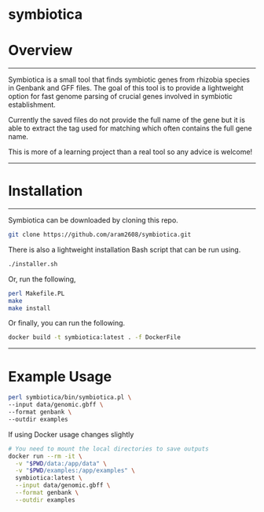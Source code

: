 # symbiotica

# Overview

---

Symbiotica is a small tool that finds symbiotic genes from rhizobia species in Genbank and GFF files. The goal of this tool
is to provide a lightweight option for fast genome parsing of crucial genes involved in symbiotic establishment.

Currently the saved files do not provide the full name of the gene but it is able to extract the tag used for matching which often contains the full gene name.

This is more of a learning project than a real tool so any advice is welcome!

 ---

# Installation

---

Symbiotica can be downloaded by cloning this repo.

``` Bash
git clone https://github.com/aram2608/symbiotica.git
```

There is also a lightweight installation Bash script that can be run using.

``` Bash
./installer.sh
```

Or, run the following,

``` Bash
perl Makefile.PL
make
make install
```

Or finally, you can run the following.

``` Bash
docker build -t symbiotica:latest . -f DockerFile
```

---

# Example Usage

``` Bash
perl symbiotica/bin/symbiotica.pl \      
--input data/genomic.gbff \
--format genbank \
--outdir examples
```

If using Docker usage changes slightly

``` Bash
# You need to mount the local directories to save outputs
docker run --rm -it \
  -v "$PWD/data:/app/data" \
  -v "$PWD/examples:/app/examples" \
  symbiotica:latest \
  --input data/genomic.gbff \
  --format genbank \
  --outdir examples
```